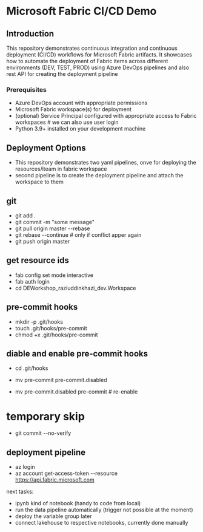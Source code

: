 # Microsoft Fabric CI/CD Demo

## Introduction
This repository demonstrates continuous integration and continuous deployment (CI/CD) workflows for Microsoft Fabric artifacts. 
It showcases how to automate the deployment of Fabric items across different environments (DEV, TEST, PROD) using Azure DevOps pipelines and also rest API for creating the deployment pipeline


### Prerequisites
- Azure DevOps account with appropriate permissions
- Microsoft Fabric workspace(s) for deployment
- (optional) Service Principal configured with appropriate access to Fabric workspaces # we can also use user login
- Python 3.9+ installed on your development machine


## Deployment Options
- This repository demonstrates two yaml pipelines, onve for deploying the resources/iteam in fabric workspace 
- second pipeline is to create the deployment pipeline and attach the workspace to them


## git 
- git add .
- git commit -m "some message"
- git pull origin master --rebase
- git rebase --continue   # only if conflict apper again 
- git push origin master

## get resource ids
- fab config set mode interactive
- fab auth login
- cd DEWorkshop_raziuddinkhazi_dev.Workspace


## pre-commit hooks 
- mkdir -p .git/hooks
- touch .git/hooks/pre-commit
- chmod +x .git/hooks/pre-commit


## diable and enable pre-commit hooks
- cd .git/hooks
- mv pre-commit pre-commit.disabled


- mv pre-commit.disabled pre-commit   # re-enable

# temporary skip
- git commit --no-verify


## deployment pipeline
- az login
- az account get-access-token --resource https://api.fabric.microsoft.com

next tasks:
- ipynb kind of notebook (handy to code from local)
- run the data pipeline automatically (trigger not possible at the moment)
- deploy the variable group later 
- connect lakehouse to respective notebooks, currently done manually